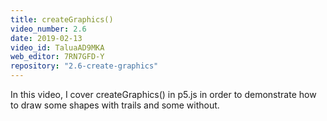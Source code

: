 ```yaml
---
title: createGraphics()
video_number: 2.6
date: 2019-02-13
video_id: TaluaAD9MKA
web_editor: 7RN7GFD-Y
repository: "2.6-create-graphics"
---
```


In this video, I cover createGraphics() in p5.js in order to demonstrate how to draw some shapes with trails and some without.
